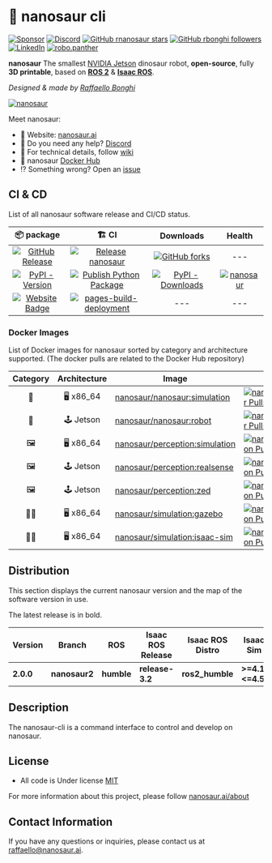 # 🦕 nanosaur cli
<!-- SOCIAL START -->
[![Sponsor](https://img.shields.io/badge/Sponsor-30363D?logo=GitHub-Sponsors&logoColor=#white)](https://github.com/sponsors/rbonghi) [![Discord](https://img.shields.io/discord/797461428646707211?style=social&logo=discord&label=Discord)](https://discord.gg/rCHgeUpUj9) [![GitHub rnanosaur stars](https://img.shields.io/github/stars/rnanosaur?style=social)](https://github.com/rnanosaur) [![GitHub rbonghi followers](https://img.shields.io/github/followers/rbonghi?label=rbonghi)](https://github.com/rbonghi) [![LinkedIn](https://img.shields.io/badge/LinkedIn:-raffaello--bonghi-0077B5?style=social)](https://www.linkedin.com/in/raffaello-bonghi) [![robo.panther](https://img.shields.io/badge/Follow:-robo.panther-E4405F?style=social&logo=instagram)](https://www.instagram.com/robo.panther)
<!-- SOCIAL END -->
<!-- INTRO START -->
**nanosaur** The smallest [NVIDIA Jetson](https://developer.nvidia.com/buy-jetson) dinosaur robot, **open-source**, fully **3D printable**, based on [**ROS 2**](https://www.ros.org/) & [**Isaac ROS**](https://developer.nvidia.com/isaac-ros-gems).

*Designed & made by [Raffaello Bonghi](https://rnext.it)*

[![nanosaur](https://nanosaur.ai/assets/images/banner.jpg)](https://nanosaur.ai)

Meet nanosaur:

* 🦕 Website: [nanosaur.ai](https://nanosaur.ai)
* 🦄 Do you need any help? [Discord](https://discord.gg/rCHgeUpUj9)
* 🧰 For technical details, follow [wiki](https://github.com/rnanosaur/nanosaur/wiki)
* 🐳 nanosaur [Docker Hub](https://hub.docker.com/u/nanosaur)
* ⁉️ Something wrong? Open an [issue](https://github.com/rnanosaur/nanosaur/issues)
<!-- INTRO END -->
<!-- CI START -->
## CI & CD

List of all nanosaur software release and CI/CD status.

| 📦 package | 🏗️ CI | Downloads | Health |
|:----------:|:-----:|:---------:|:------:|
| [![GitHub Release](https://img.shields.io/github/v/release/rnanosaur/nanosaur?label=nanosaur)](https://github.com/rnanosaur/nanosaur/releases) | [![Release nanosaur](https://github.com/rnanosaur/nanosaur/actions/workflows/release.yml/badge.svg)](https://github.com/rnanosaur/nanosaur/actions/workflows/release.yml) | [![GitHub forks](https://img.shields.io/github/forks/rnanosaur/nanosaur)](https://github.com/rnanosaur/nanosaur) | --- |
| [![PyPI - Version](https://img.shields.io/pypi/v/nanosaur?label=nanosaur-cli)](https://badge.fury.io/py/nanosaur) | [![Publish Python Package](https://github.com/rnanosaur/nanosaur_cli/actions/workflows/release.yml/badge.svg)](https://github.com/rnanosaur/nanosaur_cli/actions/workflows/release.yml) | [![PyPI - Downloads](https://img.shields.io/pypi/dm/nanosaur)](https://pypistats.org/packages/nanosaur) | [![nanosaur](https://snyk.io/advisor/python/nanosaur/badge.svg)](https://snyk.io/advisor/python/nanosaur) |
| [![Website Badge](https://img.shields.io/badge/Website-green)](https://nanosaur.ai) | [![pages-build-deployment](https://github.com/rnanosaur/rnanosaur.github.io/actions/workflows/pages/pages-build-deployment/badge.svg)](https://github.com/rnanosaur/rnanosaur.github.io/actions/workflows/pages/pages-build-deployment) | --- | --- |

### Docker Images

List of Docker images for nanosaur sorted by category and architecture supported. (The docker pulls are related to the Docker Hub repository)

| Category   | Architecture | Image | Pulls | Size |
|:----------:|:------------:|-------|-------|------|
| 🦕 | 🖥️ x86_64 | [nanosaur/nanosaur:simulation](https://hub.docker.com/r/nanosaur/nanosaur) | [![nanosaur/nanosaur Pulls](https://img.shields.io/docker/pulls/nanosaur/nanosaur)](https://hub.docker.com/r/nanosaur/nanosaur) | [![nanosaur/nanosaur Size](https://img.shields.io/docker/image-size/nanosaur/nanosaur/simulation)](https://hub.docker.com/r/nanosaur/nanosaur) |
| 🦕 | 🕹️ Jetson | [nanosaur/nanosaur:robot](https://hub.docker.com/r/nanosaur/nanosaur) | [![nanosaur/nanosaur Pulls](https://img.shields.io/docker/pulls/nanosaur/nanosaur)](https://hub.docker.com/r/nanosaur/nanosaur) | [![nanosaur/nanosaur Size](https://img.shields.io/docker/image-size/nanosaur/nanosaur/robot)](https://hub.docker.com/r/nanosaur/nanosaur) |
| 🖼️ | 🖥️ x86_64 | [nanosaur/perception:simulation](https://hub.docker.com/r/nanosaur/perception) | [![nanosaur/perception Pulls](https://img.shields.io/docker/pulls/nanosaur/perception)](https://hub.docker.com/r/nanosaur/perception) | [![nanosaur/perception Size](https://img.shields.io/docker/image-size/nanosaur/perception/simulation)](https://hub.docker.com/r/nanosaur/perception) |
| 🖼️ | 🕹️ Jetson | [nanosaur/perception:realsense](https://hub.docker.com/r/nanosaur/perception) | [![nanosaur/perception Pulls](https://img.shields.io/docker/pulls/nanosaur/perception)](https://hub.docker.com/r/nanosaur/perception) | [![nanosaur/perception Size](https://img.shields.io/docker/image-size/nanosaur/perception/realsense)](https://hub.docker.com/r/nanosaur/perception) |
| 🖼️ | 🕹️ Jetson | [nanosaur/perception:zed](https://hub.docker.com/r/nanosaur/perception) | [![nanosaur/perception Pulls](https://img.shields.io/docker/pulls/nanosaur/perception)](https://hub.docker.com/r/nanosaur/perception) | [![nanosaur/perception Size](https://img.shields.io/docker/image-size/nanosaur/perception/zed)](https://hub.docker.com/r/nanosaur/perception) |
| 👨‍💻 | 🖥️ x86_64 | [nanosaur/simulation:gazebo](https://hub.docker.com/r/nanosaur/simulation) | [![nanosaur/simulation Pulls](https://img.shields.io/docker/pulls/nanosaur/simulation)](https://hub.docker.com/r/nanosaur/simulation) | [![nanosaur/simulation Size](https://img.shields.io/docker/image-size/nanosaur/simulation/gazebo)](https://hub.docker.com/r/nanosaur/simulation) |
| 👨‍💻 | 🖥️ x86_64 | [nanosaur/simulation:isaac-sim](https://hub.docker.com/r/nanosaur/simulation) | [![nanosaur/simulation Pulls](https://img.shields.io/docker/pulls/nanosaur/simulation)](https://hub.docker.com/r/nanosaur/simulation) | [![nanosaur/simulation Size](https://img.shields.io/docker/image-size/nanosaur/simulation/isaac-sim)](https://hub.docker.com/r/nanosaur/simulation) |

<!-- CI END -->
<!-- DISTRIBUTION START -->
## Distribution

This section displays the current nanosaur version and the map of the software version in use.

The latest release is in bold.

| Version | Branch | ROS | Isaac ROS Release | Isaac ROS Distro | Isaac Sim |
| --- | --- | --- | --- | --- | --- |
| **2.0.0** | **nanosaur2** | **humble** | **release-3.2** | **ros2_humble** | **>=4.1, <=4.5** |
<!-- DISTRIBUTION END -->
## Description

The nanosaur-cli is a command interface to control and develop on nanosaur.

<!-- LICENSE START -->
## License

* All code is Under license [MIT](LICENSE)

For more information about this project, please follow [nanosaur.ai/about](https://nanosaur.ai/about/#license)
<!-- LICENSE END -->
<!-- CREDITS START -->
## Contact Information

If you have any questions or inquiries, please contact us at [raffaello@nanosaur.ai](mailto:raffaello@nanosaur.ai).
<!-- CREDITS END -->
